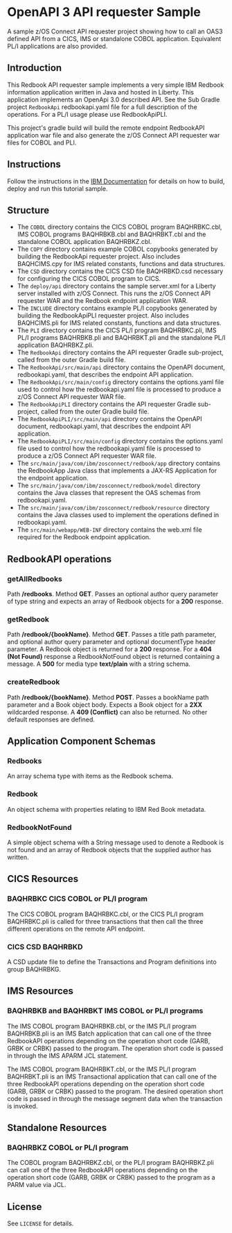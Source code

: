 # OpenAPI 3 API requester Sample
A sample z/OS Connect API requester project showing how to call an OAS3 defined API from a CICS, IMS or standalone COBOL application. Equivalent PL/I applications are also provided.

## Introduction
This Redbook API requester sample implements a very simple IBM Redbook information application written in Java and hosted in Liberty. This application implements an OpenApi 3.0 described API. See the Sub Gradle project `RedbookApi` redbookapi.yaml file for a full description of the operations.  For a PL/I usage please use RedbookApiPLI.

This project's gradle build will build the remote endpoint RedbookAPI application war file and also generate the z/OS Connect API requester war files for COBOL and PLI.

## Instructions
Follow the instructions in the [IBM Documentation](https://www.ibm.com/docs/en/zos-connect/zos-connect/3.0?topic=gst-creating-cics-cobol-zos-connect-api-requester-application) for details on how to build, deploy and run this tutorial sample.

## Structure
* The `COBOL` directory contains the CICS COBOL program BAQHRBKC.cbl, IMS COBOL programs BAQHRBKB.cbl and BAQHRBKT.cbl and the standalone COBOL application BAQHRBKZ.cbl.
* The `COPY` directory contains example COBOL copybooks generated by building the RedbookApi requester project. Also includes BAQHCIMS.cpy for IMS related constants, functions and data structures.
* The `CSD` directory contains the CICS CSD file BAQHRBKD.csd necessary for configuring the CICS COBOL program to CICS.
* The `deploy/api` directory contains the sample server.xml for a Liberty server installed with z/OS Connect. This runs the z/OS Connect API requester WAR and the Redbook endpoint application WAR.
* The `INCLUDE` directory contains example PL/I copybooks generated by building the RedbookApiPLI requester project. Also includes BAQHCIMS.pli for IMS related constants, functions and data structures.
* The `PLI` directory contains the CICS PL/I program BAQHRBKC.pli, IMS PL/I programs BAQHRBKB.pli and BAQHRBKT.pli and the standalone PL/I application BAQHRBKZ.pli.
* The `RedbookApi` directory contains the API requester Gradle sub-project, called from the outer Gradle build file.
* The `RedbookApi/src/main/api` directory contains the OpenAPI document, redbookapi.yaml, that describes the endpoint API application.
* The `RedbookApi/src/main/config` directory contains the options.yaml file used to control how the redbookapi.yaml file is processed to produce a z/OS Connect API requester WAR file.
* The `RedbookApiPLI` directory contains the API requester Gradle sub-project, called from the outer Gradle build file.
* The `RedbookApiPLI/src/main/api` directory contains the OpenAPI document, redbookapi.yaml, that describes the endpoint API application.
* The `RedbookApiPLI/src/main/config` directory contains the options.yaml file used to control how the redbookapi.yaml file is processed to produce a z/OS Connect API requester WAR file.
* The `src/main/java/com/ibm/zosconnect/redbook/app` directory contains the RedbookApp Java class that implements a JAX-RS Application for the endpoint application.
* The `src/main/java/com/ibm/zosconnect/redbook/model` directory contains the Java classes that represent the OAS schemas from redbookapi.yaml.
* The `src/main/java/com/ibm/zosconnect/redbook/resource` directory contains the Java classes used to implement the operations defined in redbookapi.yaml.
* The `src/main/webapp/WEB-INF` directory contains the web.xml file required for the Redbook endpoint application.

## RedbookAPI operations
### getAllRedbooks
Path **/redbooks**. Method **GET**. Passes an optional author query parameter of type string and expects an array of Redbook objects for a **200** response.

### getRedbook
Path **/redbook/{bookName}**. Method **GET**. Passes a title path parameter, and optional author query parameter and optional documentType header parameter. A Redbook object is returned for a **200** response. For a **404 (Not Found)** response a RedbookNotFound object is returned containing a message. A **500** for media type **text/plain** with a string schema.

### createRedbook
Path **/redbook/{bookName}**. Method **POST**. Passes a bookName path parameter and a Book object body. Expects a Book object for a **2XX** wildcarded response. A **409 (Conflict)** can also be returned. No other default responses are defined.

## Application Component Schemas
### Redbooks
An array schema type with items as the Redbook schema.

### Redbook
An object schema with properties relating to IBM Red Book metadata.

### RedbookNotFound
A simple object schema with a String message used to denote a Redbook is not found and an array of Redbook objects that the supplied author has written.

## CICS Resources
### BAQHRBKC CICS COBOL or PL/I program
The CICS COBOL program BAQHRBKC.cbl, or the CICS PL/I program BAQHRBKC.pli is called for three transactions that then call the three different operations on the remote API endpoint.

### CICS CSD BAQHRBKD
A CSD update file to define the Transactions and Program definitions into group BAQHRBKG.

## IMS Resources
### BAQHRBKB and BAQHRBKT IMS COBOL or PL/I programs
The IMS COBOL program BAQHRBKB.cbl, or the IMS PL/I program BAQHRBKB.pli is an IMS Batch application that can call one of the three RedbookAPI operations depending on the operation short code (GARB, GRBK or CRBK) passed to the program. The operation short code is passed in through the IMS APARM JCL statement.

The IMS COBOL program BAQHRBKT.cbl, or the IMS PL/I program BAQHRBKT.pli is an IMS Transactional application that can call one of the three RedbookAPI operations depending on the operation short code (GARB, GRBK or CRBK) passed to the program. The desired operation short code is passed in through the message segment data when the transaction is invoked.

## Standalone Resources
### BAQHRBKZ COBOL or PL/I program
The COBOL program BAQHRBKZ.cbl, or the PL/I program BAQHRBKZ.pli can call one of the three RedbookAPI operations depending on the operation short code (GARB, GRBK or CRBK) passed to the program as a PARM value via JCL.

## License
See `LICENSE` for details.